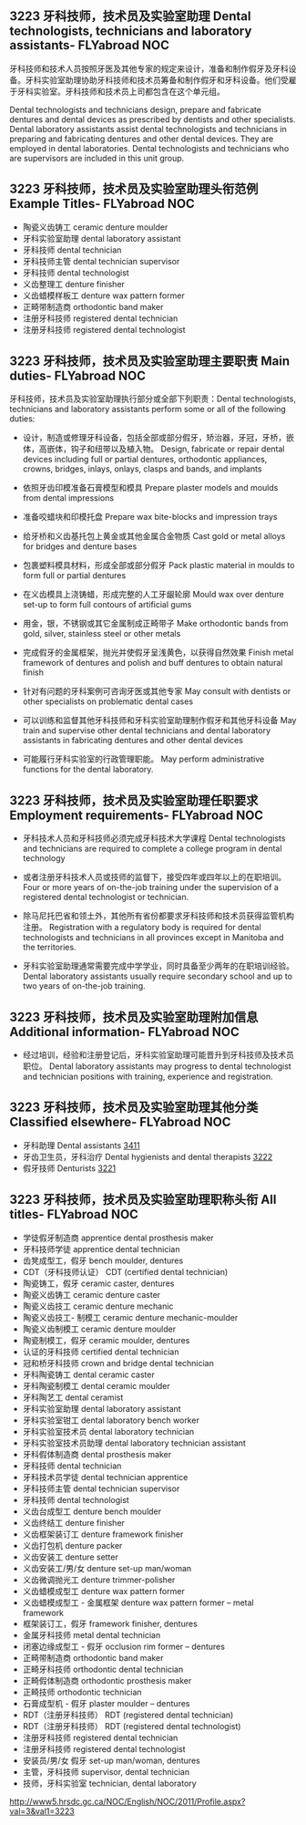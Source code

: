 ## 3223 牙科技师，技术员及实验室助理 Dental technologists, technicians and laboratory assistants- FLYabroad NOC

牙科技师和技术人员按照牙医及其他专家的规定来设计，准备和制作假牙及牙科设备。牙科实验室助理协助牙科技师和技术员筹备和制作假牙和牙科设备。他们受雇于牙科实验室。牙科技师和技术员上司都包含在这个单元组。

Dental technologists and technicians design, prepare and fabricate dentures and dental devices as prescribed by dentists and other specialists. Dental laboratory assistants assist dental technologists and technicians in preparing and fabricating dentures and other dental devices. They are employed in dental laboratories. Dental technologists and technicians who are supervisors are included in this unit group.

## 3223 牙科技师，技术员及实验室助理头衔范例 Example Titles- FLYabroad NOC

* 陶瓷义齿铸工 ceramic denture moulder
* 牙科实验室助理 dental laboratory assistant
* 牙科技师 dental technician
* 牙科技师主管 dental technician supervisor
* 牙科技师 dental technologist
* 义齿整理工 denture finisher
* 义齿蜡模样板工 denture wax pattern former
* 正畸带制造商 orthodontic band maker
* 注册牙科技师 registered dental technician
* 注册牙科技师 registered dental technologist

## 3223 牙科技师，技术员及实验室助理主要职责 Main duties- FLYabroad NOC

牙科技师，技术员及实验室助理执行部分或全部下列职责：Dental technologists, technicians and laboratory assistants perform some or all of the following duties:

* 设计，制造或修理牙科设备，包括全部或部分假牙，矫治器，牙冠，牙桥，嵌体，高嵌体，钩子和纽带以及植入物。
Design, fabricate or repair dental devices including full or partial dentures, orthodontic appliances, crowns, bridges, inlays, onlays, clasps and bands, and implants

* 依照牙齿印模准备石膏模型和模具
Prepare plaster models and moulds from dental impressions

* 准备咬蜡块和印模托盘
Prepare wax bite-blocks and impression trays

* 给牙桥和义齿基托包上黄金或其他金属合金物质
Cast gold or metal alloys for bridges and denture bases

* 包裹塑料模具材料，形成全部或部分假牙
Pack plastic material in moulds to form full or partial dentures

* 在义齿模具上浇铸蜡，形成完整的人工牙龈轮廓
Mould wax over denture set-up to form full contours of artificial gums

* 用金，银，不锈钢或其它金属制成正畸带子
Make orthodontic bands from gold, silver, stainless steel or other metals

* 完成假牙的金属框架，抛光并使假牙呈浅黄色，以获得自然效果
Finish metal framework of dentures and polish and buff dentures to obtain natural finish

* 针对有问题的牙科案例可咨询牙医或其他专家
May consult with dentists or other specialists on problematic dental cases

* 可以训练和监督其他牙科技师和牙科实验室助理制作假牙和其他牙科设备
May train and supervise other dental technicians and dental laboratory assistants in fabricating dentures and other dental devices

* 可能履行牙科实验室的行政管理职能。
May perform administrative functions for the dental laboratory.

## 3223 牙科技师，技术员及实验室助理任职要求 Employment requirements- FLYabroad NOC

* 牙科技术人员和牙科技师必须完成牙科技术大学课程
Dental technologists and technicians are required to complete a college program in dental technology 
 
* 或者注册牙科技术人员或技师的监督下，接受四年或四年以上的在职培训。
Four or more years of on-the-job training under the supervision of a registered dental technologist or technician.

* 除马尼托巴省和领土外，其他所有省份都要求牙科技师和技术员获得监管机构注册。
Registration with a regulatory body is required for dental technologists and technicians in all provinces except in Manitoba and the territories.

* 牙科实验室助理通常需要完成中学学业，同时具备至少两年的在职培训经验。
Dental laboratory assistants usually require secondary school and up to two years of on-the-job training.

## 3223 牙科技师，技术员及实验室助理附加信息 Additional information- FLYabroad NOC

* 经过培训，经验和注册登记后，牙科实验室助理可能晋升到牙科技师及技术员职位。
Dental laboratory assistants may progress to dental technologist and technician positions with training, experience and registration.

## 3223 牙科技师，技术员及实验室助理其他分类 Classified elsewhere- FLYabroad NOC

* 牙科助理 Dental assistants [3411](3411)
* 牙齿卫生员，牙科治疗 Dental hygienists and dental therapists [3222](3222)
* 假牙技师 Denturists [3221](3221)

## 3223 牙科技师，技术员及实验室助理职称头衔 All titles- FLYabroad NOC

* 学徒假牙制造商 apprentice dental prosthesis maker
* 牙科技师学徒 apprentice dental technician
* 齿凳成型工，假牙 bench moulder, dentures
* CDT（牙科技师认证） CDT (certified dental technician)
* 陶瓷铸工，假牙 ceramic caster, dentures
* 陶瓷义齿铸工 ceramic denture caster
* 陶瓷义齿技工 ceramic denture mechanic
* 陶瓷义齿技工- 制模工 ceramic denture mechanic-moulder
* 陶瓷义齿制模工 ceramic denture moulder
* 陶瓷制模工，假牙 ceramic moulder, dentures
* 认证的牙科技师 certified dental technician
* 冠和桥牙科技师 crown and bridge dental technician
* 牙科陶瓷铸工 dental ceramic caster
* 牙科陶瓷制模工 dental ceramic moulder
* 牙科陶艺工 dental ceramist
* 牙科实验室助理 dental laboratory assistant
* 牙科实验室钳工 dental laboratory bench worker
* 牙科实验室技术员 dental laboratory technician
* 牙科实验室技术员助理 dental laboratory technician assistant
* 牙科假体制造商 dental prosthesis maker
* 牙科技师 dental technician
* 牙科技术员学徒 dental technician apprentice
* 牙科技师主管 dental technician supervisor
* 牙科技师 dental technologist
* 义齿台成型工 denture bench moulder
* 义齿终结工 denture finisher
* 义齿框架装订工 denture framework finisher
* 义齿打包机 denture packer
* 义齿安装工 denture setter
* 义齿安装工/男/女 denture set-up man/woman
* 义齿微调抛光工 denture trimmer-polisher
* 义齿蜡模成型工 denture wax pattern former
* 义齿蜡模成型工 - 金属框架 denture wax pattern former – metal framework
* 框架装订工，假牙 framework finisher, dentures
* 金属牙科技师 metal dental technician
* 闭塞边缘成型工 - 假牙 occlusion rim former – dentures
* 正畸带制造商 orthodontic band maker
* 正畸牙科技师 orthodontic dental technician
* 正畸假体制造商 orthodontic prosthesis maker
* 正畸技师 orthodontic technician
* 石膏成型机 - 假牙 plaster moulder – dentures
* RDT（注册牙科技师） RDT (registered dental technician)
* RDT（注册牙科技师） RDT (registered dental technologist)
* 注册牙科技师 registered dental technician
* 注册牙科技师 registered dental technologist
* 安装员/男/女 假牙 set-up man/woman, dentures
* 主管，牙科技师 supervisor, dental technician
* 技师，牙科实验室 technician, dental laboratory

http://www5.hrsdc.gc.ca/NOC/English/NOC/2011/Profile.aspx?val=3&val1=3223